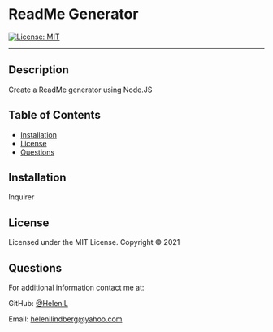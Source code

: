 # ReadMe Generator

[![License: MIT](https://img.shields.io/badge/License-MIT-yellow.svg)](https://opensource.org/licenses/MIT)

---

## Description
Create a ReadMe generator using Node.JS

## Table of Contents
* [Installation](#installation)
* [License](#license)
* [Questions](#questions)

## Installation
Inquirer

## License 
Licensed under the MIT License. Copyright © 2021

## Questions
For additional information contact me at: 

GitHub: [@HelenIL](https://github.com/HelenIL/)

Email: [helenilindberg@yahoo.com](mailto:helenilindberg@yahoo.com)

